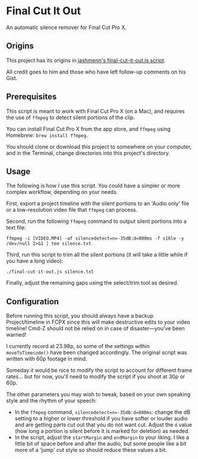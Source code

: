 # Final Cut It Out

An automatic silence remover for Final Cut Pro X.

## Origins

This project has its origins in [jashmenn's final-cut-it-out.js script](https://gist.github.com/jashmenn/66f2806ae6da643a0bb16452629deee8).

All credit goes to him and those who have left follow-up comments on his Gist.

## Prerequisites

This script is meant to work with Final Cut Pro X (on a Mac), and requires the use of `ffmpeg` to detect silent portions of the clip.

You can install Final Cut Pro X from the app store, and `ffmpeg` using Homebrew: `brew install ffmpeg`.

You should clone or download this project to somewhere on your computer, and in the Terminal, change directories into this project's directory.

## Usage

The following is how _I_ use this script. You could have a simpler or more complex workflow, depending on your needs.

First, export a project timeline with the silent portions to an 'Audio only' file or a low-resolution video file that `ffmpeg` can process.

Second, run the following `ffmpeg` command to output silent portions into a text file:

```
ffmpeg -i [VIDEO.MP4] -af silencedetect=n=-35dB:d=800ms -f s16le -y /dev/null 2>&1 | tee silence.txt
```

Third, run this script to trim all the silent portions (it will take a little while if you have a long video):

```
./final-cut-it-out.js silence.txt
```

Finally, adjust the remaining gaps using the select/trim tool as desired.

## Configuration

Before running this script, you should always have a backup Project/timeline in FCPX since this will make destructive edits to your video timeline! Cmd-Z should not be relied on in case of disaster—you've been warned!

I currently record at 23.98p, so some of the settings within `moveToTimecode()` have been changed accordingly. The original script was written with 60p footage in mind.

Someday it would be nice to modify the script to account for different frame rates... but for now, you'll need to modify the script if you shoot at 30p or 60p.

The other parameters you may wish to tweak, based on your own speaking style and the rhythm of your speech:

  - In the `ffmpeg` command, `silencedetect=n=-35dB:d=800ms`: change the dB setting to a higher or lower threshold if you have softer or louder audio and are getting parts cut out that you do not want cut. Adjust the `d` value (how long a portion is silent before it is marked for deletion) as needed.
  - In the script, adjust the `startMargin` and `endMargin` to your liking. I like a little bit of space before and after the audio, but some people like a bit more of a 'jump' cut style so should reduce these values a bit.
